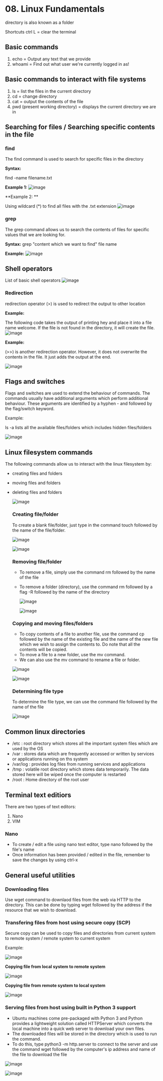 # 08. Linux Fundamentals
directory is also known as a folder

Shortcuts
ctrl L = clear the terminal

## Basic commands
1. echo = Output any text that we provide
2. whoami = Find out what user we're currently logged in as!

## Basic commands to interact with file systems
1. ls = list the files in the current directory
2. cd = change directory
3. cat = output the contents of the file
4. pwd (present working directory) = displays the current directory we are in

## Searching for files / Searching specific contents in the file

  ### find 
  The find command is used to search for specific files in the directory

  **Syntax:**
  
  find -name filename.txt

  **Example 1:**
  ![image](https://github.com/Fong20/TryHackMe/assets/150316121/2c1f27c8-5a30-486f-a599-40a1202b9ca2)

  **Example 2: **
  
  Using wildcard (*) to find all files with the .txt extension
  ![image](https://github.com/Fong20/TryHackMe/assets/150316121/69b9de46-ce26-40d8-9ae5-e9203082624d)

  ### grep
  The grep command allows us to search the contents of files for specific values that we are looking for.

  **Syntax:**
  grep "content which we want to find" file name

  **Example:**
  ![image](https://github.com/Fong20/TryHackMe/assets/150316121/0ceec897-e112-4978-8df7-e4edc63518d3)

## Shell operators 
List of basic shell operators
![image](https://github.com/Fong20/TryHackMe/assets/150316121/52cee63f-adb5-4085-b1a7-408556c1234a)

  ### Redirection
  redirection operator (>) is used to redirect the output to other location

  **Example:**

  The following code takes the output of printing hey and place it into a file name welcome. If the file is not found in the directory, it will create the file.
  ![image](https://github.com/Fong20/TryHackMe/assets/150316121/57b7f3b9-2d90-45ce-a3e8-6377f7343749)

  **Example:**

  (>>) is another redirection operator. However, it does not overwrite the contents in the file. It just adds the output at the end.
  
  ![image](https://github.com/Fong20/TryHackMe/assets/150316121/d455e3ee-b66c-459f-9122-a485f3cccb47)

  ## Flags and switches
  Flags and switches are used to extend the behaviour of commands. The commands usually have additional arguments which perform additional behaviour. These arguments are identified by a hyphen - and followed by the flag/switch keyword.

  Example:
  
  ls -a lists all the available files/folders which includes hidden files/folders

  ![image](https://github.com/user-attachments/assets/07b74152-9e6c-4574-aa53-7df7dcfb831b)

  ## Linux filesystem commands
  The following commands allow us to interact with the linux filesystem by:
- creating files and folders
- moving files and folders
- deleting files and folders 

  ![image](https://github.com/user-attachments/assets/6bd29755-ac9f-4ca3-9761-fcd1bcf6e622)
  
  ### Creating file/folder
  To create a blank file/folder, just type in the command touch followed by the name of the file/folder.

  ![image](https://github.com/user-attachments/assets/90fbe330-a472-4b0c-ba32-a7efd1842edb)

  ![image](https://github.com/user-attachments/assets/56472a83-b680-4754-a349-6d1e95933ff4)

  ### Removing file/folder
  - To remove a file, simply use the command rm followed by the name of the file
  - To remove a folder (directory), use the command rm followed by a flag -R followed by the name of the directory
 
    ![image](https://github.com/user-attachments/assets/e162a2fd-bf16-4104-8957-6bf748e204c3)
  
    ![image](https://github.com/user-attachments/assets/5835659e-f249-4ccf-b4f4-4c8d3a83c6e0)

  ### Copying and moving files/folders
  - To copy contents of a file to another file, use the command cp followed by the name of the existing file and the name of the new file which we wish to assign the contents to. Do note that all the contents will be copied.
  - To move a file to a new folder, use the mv command.
  - We can also use the mv command to rename a file or folder.
    
  ![image](https://github.com/user-attachments/assets/b77c7ae4-15a7-46fd-94e9-fe7bf6dcac70)

  ![image](https://github.com/user-attachments/assets/02876931-bc5f-4086-b363-d714d418e397)

  ### Determining file type
  To determine the file type, we can use the command file followed by the name of the file

  ![image](https://github.com/user-attachments/assets/43a79dd6-5d6b-49d0-bc78-da1986b7797e)

## Common linux directories
- /etc : root directory which stores all the important system files which are used by the OS
- /var : stores data which are frequently accessed or written by services or applications running on ths system
- /var/log : provides log files from running services and applications
- /tmp : volatile root directory which stores data temporarily. The data stored here will be wiped once the computer is restarted
- /root : Home directory of the root user

## Terminal text editiors
There are two types of text editors:
1. Nano
2. VIM

### Nano
- To create / edit a file using nano text editor, type nano followed by the file's name
- Once information has been provided / edited in the file, remember to save the changes by using ctrl-x

## General useful utilities

### Downloading files
Use wget command to downlaod files from the web via HTTP to the directory. This can be done by typing wget followed by the address if the resource that we wish to download.

### Transfering files from host using secure copy (SCP)
Secure copy can be used to copy files and directories from current system to remote system / remote system to current system

Example: 

![image](https://github.com/user-attachments/assets/17258716-6d6e-436f-845c-2a874602bdde)

**Copying file from local system to remote system**

![image](https://github.com/user-attachments/assets/fc15b718-c3ed-47cf-b07d-9b0e1324db86)

**Copying file from remote system to local system**

![image](https://github.com/user-attachments/assets/89b75a96-9602-452a-8169-55122af33fb6)


### Serving files from host using built in Python 3 support
- Ubuntu machines come pre-packaged with Python 3 and Python provides a lightweight solution called HTTPServer which converts the local machine into a quick web server to download your own files.
- The downloaded files will be stored in the directory which is used to run the command.
- To do this, type python3 -m http.server to connect to the server and use the command wget followed by the computer's ip address and name of the file to download the file

![image](https://github.com/user-attachments/assets/606f8feb-9d5d-4717-877b-959200107ce0)

![image](https://github.com/user-attachments/assets/e7c6dfae-7d60-4095-8722-a350999590a9)


  


  

  
  
